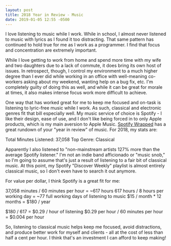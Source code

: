 ```yaml
---
layout: post
title: 2018 Year in Review - Music
date: 2019-01-05 12:55 -0500
---
```


I love listening to music while I work. While in school, I almost never listened to music with lyrics as I found it too distracting. That same pattern has continued to hold true for me as I work as a programmer. I find that focus and concentration are extremely important.

While I love getting to work from home and spend more time with my wife and two daughters due to a lack of commute, it does bring its own host of issues. In retrospect, though, I control my environment to a much higher degree than I ever did while working in an office with well-meaning co-workers asking about my weekend, wanting help on a bug fix, etc. I'm completely guilty of doing this as well, and while it can be great for morale at times, it also makes intense focus work more difficult to achieve.

One way that has worked great for me to keep me focused and on-task is listening to lyric-free music while I work. As such, classical and electronic genres fit that bill especially well. My music service of choice is Spotify - I like their design, ease of use, and I don't like being forced in to only Apple products, which is my main aversion to Apple Music. [Spotify Wrapped](https://spotifywrapped.com) has a great rundown of your "year in review" of music. For 2018, my stats are:

Total Minutes Listened: 37,058
Top Genre: Classical

Apparently I also listened to "non-mainstream artists 127% more than the average Spotify listener." I'm not an indie band afficionado or "music snob," so I'm going to assume that's just a result of listening to a fair bit of classical music. At this point, my Spotify "Discover Weekly" playlist is almost entirely classical music, so I don't even have to search it out anymore.

For value per dollar, I think Spotify is a great fit for me:

37,058 minutes / 60 minutes per hour = ~617 hours
617 hours / 8 hours per working day = ~77 full working days of listening to music
$15 / month * 12 months = $180 / year

$180 / 617 = $0.29 / hour of listening
$0.29 per hour / 60 minutes per hour = $0.004 per hour

So, listening to classical music helps keep me focused, avoid distractions, and produce better work for myself and clients - all at the cost of less than half a cent per hour. I think that's an investment I can afford to keep making!
